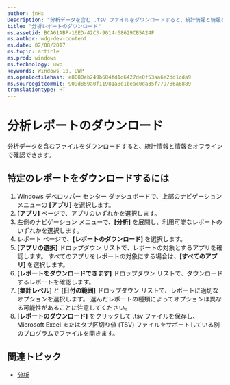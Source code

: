 ```yaml
---
author: jnHs
Description: "分析データを含む .tsv ファイルをダウンロードすると、統計情報と情報をオフラインで確認できます。"
title: "分析レポートのダウンロード"
ms.assetid: BCA61ABF-16ED-42C3-9014-68629CB5A24F
ms.author: wdg-dev-content
ms.date: 02/08/2017
ms.topic: article
ms.prod: windows
ms.technology: uwp
keywords: Windows 10, UWP
ms.openlocfilehash: e8080eb249b684fd1d6427de0f53aa6e2dd1cda9
ms.sourcegitcommit: 909d859a0f11981a8d1beac0da35f779786a6889
translationtype: HT
---
```

# <a name="download-analytics-reports"></a>分析レポートのダウンロード


分析データを含むファイルをダウンロードすると、統計情報と情報をオフラインで確認できます。

## <a name="to-download-a-specific-report"></a>特定のレポートをダウンロードするには

1.  Windows デベロッパー センター ダッシュボードで、上部のナビゲーション メニューの **[アプリ]** を選択します。
2.  **[アプリ]** ページで、アプリのいずれかを選択します。
3.  左側のナビゲーション メニューで、**[分析]** を展開し、利用可能なレポートのいずれかを選択します。
4.  レポート ページで、**[レポートのダウンロード]** を選択します。
5.  **[アプリの選択]** ドロップダウン リストで、レポートの対象とするアプリを確認します。 すべてのアプリをレポートの対象にする場合は、**[すべてのアプリ]** を選択します。
6.  **[レポートをダウンロードできます]** ドロップダウン リストで、ダウンロードするレポートを確認します。
7.  **[集計レベル]** と **[日付の範囲]** ドロップダウン リストで、レポートに適切なオプションを選択します。 選んだレポートの種類によってオプションは異なる可能性があることに注意してください。
8.  **[レポートのダウンロード]** をクリックして .tsv ファイルを保存し、Microsoft Excel またはタブ区切り値 (TSV) ファイルをサポートしている別のプログラムでファイルを開きます。

## <a name="related-topics"></a>関連トピック
- [分析](analytics.md)

